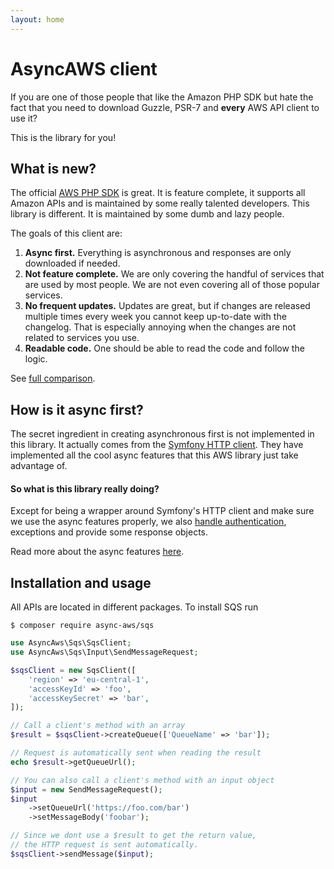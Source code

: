 ```yaml
---
layout: home
---
```


# AsyncAWS client

If you are one of those people that like the Amazon PHP SDK but hate the fact
that you need to download Guzzle, PSR-7 and **every** AWS API client to use it?

This is the library for you!

## What is new?

The official [AWS PHP SDK](https://github.com/aws/aws-sdk-php) is great. It is
feature complete, it supports all Amazon APIs and is maintained by some really talented
developers. This library is different. It is maintained by some dumb and lazy people.

The goals of this client are:

1. **Async first.** Everything is asynchronous and responses are only downloaded if needed.
1. **Not feature complete.** We are only covering the handful of services that are used by most people. We are not even covering all of those popular services.
1. **No frequent updates.** Updates are great, but if changes are released multiple times every week you cannot keep up-to-date with the changelog. That is especially annoying when the changes are not related to services you use.
1. **Readable code.** One should be able to read the code and follow the logic.

See [full comparison](./compare.md).

## How is it async first?

The secret ingredient in creating asynchronous first is not implemented in this library.
It actually comes from the [Symfony HTTP client](https://symfony.com/doc/current/components/http_client.html).
They have implemented all the cool async features that this AWS library just take
advantage of.

#### So what is this library really doing?

Except for being a wrapper around Symfony's HTTP client and make sure we use the
async features properly, we also [handle authentication](./authtentication/authentication.md), exceptions
and provide some response objects.

Read more about the async features [here](./features/async.md).


## Installation and usage

All APIs are located in different packages. To install SQS run

```shell
$ composer require async-aws/sqs
```

```php
use AsyncAws\Sqs\SqsClient;
use AsyncAws\Sqs\Input\SendMessageRequest;

$sqsClient = new SqsClient([
    'region' => 'eu-central-1',
    'accessKeyId' => 'foo',
    'accessKeySecret' => 'bar',
]);

// Call a client's method with an array
$result = $sqsClient->createQueue(['QueueName' => 'bar']);

// Request is automatically sent when reading the result
echo $result->getQueueUrl();

// You can also call a client's method with an input object
$input = new SendMessageRequest();
$input
    ->setQueueUrl('https://foo.com/bar')
    ->setMessageBody('foobar');

// Since we dont use a $result to get the return value,
// the HTTP request is sent automatically.
$sqsClient->sendMessage($input);

```
